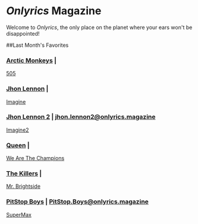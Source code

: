 # _Onlyrics_ Magazine

Welcome to _Onlyrics_, the only place on the planet where your ears won't be disappointed!

##Last Month's Favorites

### [Arctic Monkeys](/writer/arctic_monkeys.md) | 

[505](song/feb/505.md)

### [Jhon Lennon](writer/john_lennon.md) | 

[Imagine](song/jan/vanilla-panna-cotta.md)

### [Jhon Lennon 2](writer/john_lennon_2.md) | jhon.lennon2@onlyrics.magazine

[Imagine2](song/feb/imagine2.md)

### [Queen](writer/queen.md) | 

[We Are The Champions](song/jan/we_are_the_champions.md)

### [The Killers](writer/the_killers) | 

[Mr. Brightside](song/jan/mr_brightside.md)

### [PitStop Boys](writer/PitStopBoys) | PitStop.Boys@onlyrics.magazine

[SuperMax](song/feb/SuperMax.md)